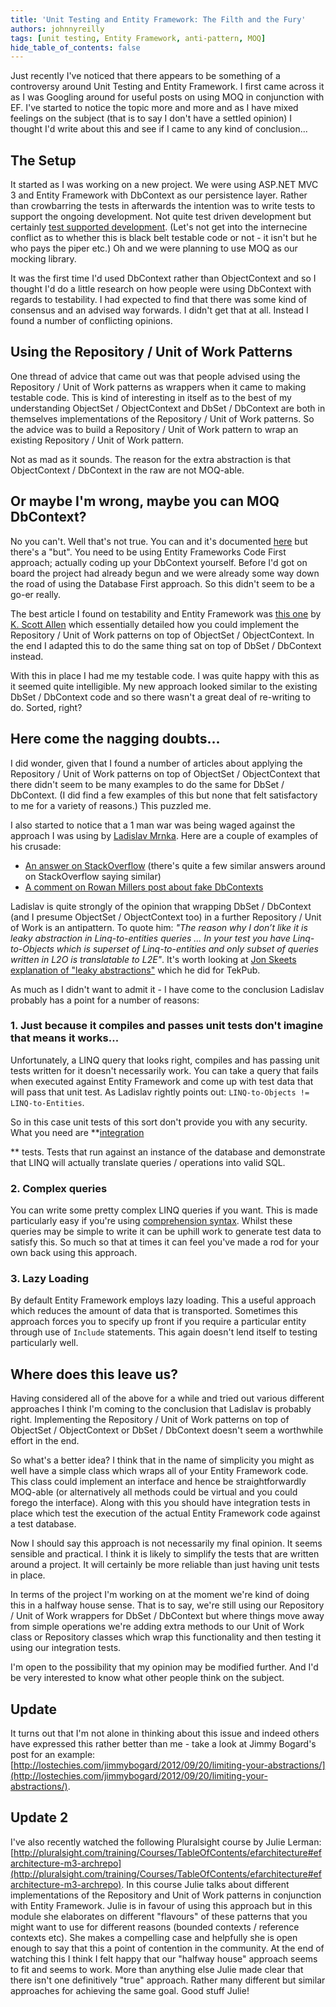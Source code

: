 ```yaml
---
title: 'Unit Testing and Entity Framework: The Filth and the Fury'
authors: johnnyreilly
tags: [unit testing, Entity Framework, anti-pattern, MOQ]
hide_table_of_contents: false
---
```


Just recently I've noticed that there appears to be something of a controversy around Unit Testing and Entity Framework. I first came across it as I was Googling around for useful posts on using MOQ in conjunction with EF. I've started to notice the topic more and more and as I have mixed feelings on the subject (that is to say I don't have a settled opinion) I thought I'd write about this and see if I came to any kind of conclusion...

## The Setup

It started as I was working on a new project. We were using ASP.NET MVC 3 and Entity Framework with DbContext as our persistence layer. Rather than crowbarring the tests in afterwards the intention was to write tests to support the ongoing development. Not quite test driven development but certainly [test supported development](http://blog.troyd.net/Test+Supported+Development+TSD+Is+NOT+Test+Driven+Development+TDD.aspx). (Let's not get into the internecine conflict as to whether this is black belt testable code or not - it isn't but he who pays the piper etc.) Oh and we were planning to use MOQ as our mocking library.

It was the first time I'd used DbContext rather than ObjectContext and so I thought I'd do a little research on how people were using DbContext with regards to testability. I had expected to find that there was some kind of consensus and an advised way forwards. I didn't get that at all. Instead I found a number of conflicting opinions.

## Using the Repository / Unit of Work Patterns

One thread of advice that came out was that people advised using the Repository / Unit of Work patterns as wrappers when it came to making testable code. This is kind of interesting in itself as to the best of my understanding ObjectSet / ObjectContext and DbSet / DbContext are both in themselves implementations of the Repository / Unit of Work patterns. So the advice was to build a Repository / Unit of Work pattern to wrap an existing Repository / Unit of Work pattern.

Not as mad as it sounds. The reason for the extra abstraction is that ObjectContext / DbContext in the raw are not MOQ-able.

## Or maybe I'm wrong, maybe you can MOQ DbContext?

No you can't. Well that's not true. You can and it's documented [here](http://romiller.com/2012/02/14/testing-with-a-fake-dbcontext/) but there's a "but". You need to be using Entity Frameworks Code First approach; actually coding up your DbContext yourself. Before I'd got on board the project had already begun and we were already some way down the road of using the Database First approach. So this didn't seem to be a go-er really.

The best article I found on testability and Entity Framework was [this one](http://msdn.microsoft.com/en-us/library/ff714955.aspx) by [K. Scott Allen](http://odetocode.com/) which essentially detailed how you could implement the Repository / Unit of Work patterns on top of ObjectSet / ObjectContext. In the end I adapted this to do the same thing sat on top of DbSet / DbContext instead.

With this in place I had me my testable code. I was quite happy with this as it seemed quite intelligible. My new approach looked similar to the existing DbSet / DbContext code and so there wasn't a great deal of re-writing to do. Sorted, right?

## Here come the nagging doubts...

I did wonder, given that I found a number of articles about applying the Repository / Unit of Work patterns on top of ObjectSet / ObjectContext that there didn't seem to be many examples to do the same for DbSet / DbContext. (I did find a few examples of this but none that felt satisfactory to me for a variety of reasons.) This puzzled me.

I also started to notice that a 1 man war was being waged against the approach I was using by [Ladislav Mrnka](http://www.ladislavmrnka.com/about/). Here are a couple of examples of his crusade:

- [An answer on StackOverflow](http://stackoverflow.com/a/6904479/761388) (there's quite a few similar answers around on StackOverflow saying similar)
- [A comment on Rowan Millers post about fake DbContexts](http://romiller.com/2012/02/14/testing-with-a-fake-dbcontext/#div-comment-1620)

Ladislav is quite strongly of the opinion that wrapping DbSet / DbContext (and I presume ObjectSet / ObjectContext too) in a further Repository / Unit of Work is an antipattern. To quote him: _"The reason why I don’t like it is leaky abstraction in Linq-to-entities queries ... In your test you have Linq-to-Objects which is superset of Linq-to-entities and only subset of queries written in L2O is translatable to L2E"_. It's worth looking at [Jon Skeets explanation of "leaky abstractions"](http://www.youtube.com/watch?v=gNeSZYke-_Q) which he did for TekPub.

As much as I didn't want to admit it - I have come to the conclusion Ladislav probably has a point for a number of reasons:

### 1\. Just because it compiles and passes unit tests don't imagine that means it works...

Unfortunately, a LINQ query that looks right, compiles and has passing unit tests written for it doesn't necessarily work. You can take a query that fails when executed against Entity Framework and come up with test data that will pass that unit test. As Ladislav rightly points out: `LINQ-to-Objects != LINQ-to-Entities`.

So in this case unit tests of this sort don't provide you with any security. What you need are \*\*<u>integration</u>

\*\* tests. Tests that run against an instance of the database and demonstrate that LINQ will actually translate queries / operations into valid SQL.

### 2\. Complex queries

You can write some pretty complex LINQ queries if you want. This is made particularly easy if you're using [comprehension syntax](https://blogs.msdn.com/b/ericlippert/archive/2009/12/07/query-transformations-are-syntactic.aspx). Whilst these queries may be simple to write it can be uphill work to generate test data to satisfy this. So much so that at times it can feel you've made a rod for your own back using this approach.

### 3\. Lazy Loading

By default Entity Framework employs lazy loading. This a useful approach which reduces the amount of data that is transported. Sometimes this approach forces you to specify up front if you require a particular entity through use of `Include` statements. This again doesn't lend itself to testing particularly well.

## Where does this leave us?

Having considered all of the above for a while and tried out various different approaches I think I'm coming to the conclusion that Ladislav is probably right. Implementing the Repository / Unit of Work patterns on top of ObjectSet / ObjectContext or DbSet / DbContext doesn't seem a worthwhile effort in the end.

So what's a better idea? I think that in the name of simplicity you might as well have a simple class which wraps all of your Entity Framework code. This class could implement an interface and hence be straightforwardly MOQ-able (or alternatively all methods could be virtual and you could forego the interface). Along with this you should have integration tests in place which test the execution of the actual Entity Framework code against a test database.

Now I should say this approach is not necessarily my final opinion. It seems sensible and practical. I think it is likely to simplify the tests that are written around a project. It will certainly be more reliable than just having unit tests in place.

In terms of the project I'm working on at the moment we're kind of doing this in a halfway house sense. That is to say, we're still using our Repository / Unit of Work wrappers for DbSet / DbContext but where things move away from simple operations we're adding extra methods to our Unit of Work class or Repository classes which wrap this functionality and then testing it using our integration tests.

I'm open to the possibility that my opinion may be modified further. And I'd be very interested to know what other people think on the subject.

## Update

It turns out that I'm not alone in thinking about this issue and indeed others have expressed this rather better than me - take a look at Jimmy Bogard's post for an example: [http://lostechies.com/jimmybogard/2012/09/20/limiting-your-abstractions/](http://lostechies.com/jimmybogard/2012/09/20/limiting-your-abstractions/).

## Update 2

I've also recently watched the following Pluralsight course by Julie Lerman: [http://pluralsight.com/training/Courses/TableOfContents/efarchitecture#efarchitecture-m3-archrepo](http://pluralsight.com/training/Courses/TableOfContents/efarchitecture#efarchitecture-m3-archrepo). In this course Julie talks about different implementations of the Repository and Unit of Work patterns in conjunction with Entity Framework. Julie is in favour of using this approach but in this module she elaborates on different "flavours" of these patterns that you might want to use for different reasons (bounded contexts / reference contexts etc). She makes a compelling case and helpfully she is open enough to say that this a point of contention in the community. At the end of watching this I think I felt happy that our "halfway house" approach seems to fit and seems to work. More than anything else Julie made clear that there isn't one definitively "true" approach. Rather many different but similar approaches for achieving the same goal. Good stuff Julie!
